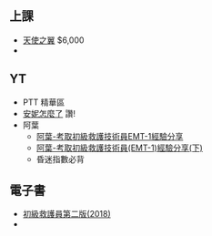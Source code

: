 ## 上課
- [天使之翼] $6,000
- 

## YT
- PTT 精華區
- [安妮怎麼了] 讚!
- 阿葉
  - [阿葉-考取初級救護技術員EMT-1經驗分享]
  - [阿葉-考取初級救護技術員(EMT-1)經驗分享(下)]
  - 昏迷指數必背


## 電子書
- [初級救護員第二版(2018)]
- 


[天使之翼]:http://angel-wings.tw/001_course/

[安妮怎麼了]: https://www.youtube.com/@anneeducation

[阿葉-考取初級救護技術員EMT-1經驗分享]:https://www.youtube.com/watch?v=vneY1FkF9fE
[阿葉-考取初級救護技術員(EMT-1)經驗分享(下)]:https://www.dcard.tw/f/med/p/236759551

[初級救護員第二版(2018)]:https://ebook.nfa.gov.tw/1080503/#p=16

